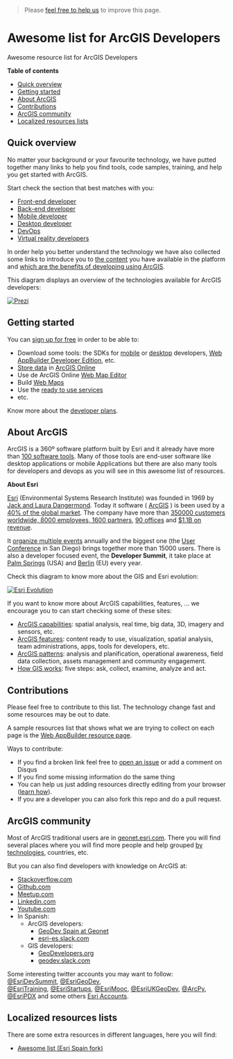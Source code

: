 > Please [feel free to help us](https://github.com/hhkaos/awesome-arcgis#contributions) to
improve this page.

# Awesome list for ArcGIS Developers
Awesome resource list for ArcGIS Developers

<!-- START doctoc generated TOC please keep comment here to allow auto update -->
<!-- DON'T EDIT THIS SECTION, INSTEAD RE-RUN doctoc TO UPDATE -->
**Table of contents**

- [Quick overview](#quick-overview)
- [Getting started](#getting-started)
- [About ArcGIS](#about-arcgis)
- [Contributions](#contributions)
- [ArcGIS community](#arcgis-community)
- [Localized resources lists](#localized-resources-lists)

<!-- END doctoc generated TOC please keep comment here to allow auto update -->

## Quick overview
No matter your background or your favourite technology, we have putted together many links to help you find tools, code samples, training, and help you get started with ArcGIS.

Start check the section that best matches with you:
* [Front-end developer](front-end/README.md)
* [Back-end developer](back-end/README.md)
* [Mobile developer](mobile/README.md)
* [Desktop developer](desktop/README.md)
* [DevOps](devops/README.md)
* [Virtual reality developers](vr/README.md)

In order help you better understand the technology we have also collected some links to introduce you to [the content](arcgis/content/README.md) you have available in the platform and [which are the benefits of developing using ArcGIS](arcgis/README.md).

This diagram displays an overview of the technologies available for ArcGIS developers:

[![Prezi](https://0701.static.prezi.com/preview/v2/5zt6hpkimmdhkmg4p6yk5cpeuh6jc3sachvcdoaizecfr3dnitcq_3_0.png?fallback_with_redirect=false)](https://prezi.com/plj9jjmhl4bv/arcgis-developers-tecnologies-resources/)

## Getting started
You can [sign up for free](https://developers.arcgis.com/sign-up/) in order to be able to:
* Download some tools: the SDKs for [mobile](mobile/README.md) or [desktop](desktop/README.md) developers, [Web AppBuilder Developer Edition](front-end/technologies/dojo/web-appbuilder/README.md), etc.
* [Store data](arcgis/content/README.md) in [ArcGIS Online](arcgis/products/arcgis-online/README.md)
* Use de ArcGIS Online [Web Map Editor](arcgis/products/web-map-editor/README.md)
* Build [Web Maps](arcgis/open-specifications/web-map/README.md)
* Use the [ready to use services](arcgis/products/arcgis-online/rest-apis/ready-to-use-services/README.md)
* etc.

Know more about the [developer plans](arcgis/developer-plan/README.md).

## About ArcGIS
ArcGIS is a 360º software platform built by Esri and it already have more than
[100 software tools](http://www.esri.com/products#alpha-list). Many of those tools are end-user software like desktop
applications or mobile Applications but there are also many tools for developers
and devops as you will see in this awesome list of resources.

**About Esri**

[Esri](https://en.wikipedia.org/wiki/Esri) (Environmental Systems Research Institute) was founded in 1969 by [Jack and Laura Dangermond](https://givingpledge.org/pdf/pledge-letters/Dangermond_Letter.pdf). Today it software ( [ArcGIS](https://en.wikipedia.org/wiki/ArcGIS) ) is been used by a [40% of the global market](https://apb.directionsmag.com/entry/esri-has-40-of-gis-marketshare/215188). The company have more than [350000 customers worldwide, 8000 employees, 1600 partners](http://www.esri.com/about-esri#who-we-are), [90 offices](http://www.esri.com/about-esri/contact#outsideUS) and [$1.1B on revenue](https://en.wikipedia.org/wiki/Esri).

It [organize multiple events](http://www.esri.com/events) annually and the biggest one (the [User Conference](http://www.esri.com/events/user-conference) in San Diego) brings together more than 15000 users. There is also a developer focused event, the **Developer Summit**, it take place at [Palm Springs](http://www.esri.com/events/devsummit) (USA) and [Berlin](http://www.esri.com/events/devsummit-europe) (EU) every year.

Check this diagram to know more about the GIS and Esri evolution:

[![Esri Evolution](https://docs.google.com/drawings/d/11UiTWB7L7kH9lQqSiKPrfJD1rD9_8irPUGMYtnLzoZ4/pub?w=1227&h=692)](https://docs.google.com/drawings/d/11UiTWB7L7kH9lQqSiKPrfJD1rD9_8irPUGMYtnLzoZ4/edit?usp=sharing)

If you want to know more about ArcGIS capabilities, features, ... we encourage you to can start checking some of these sites:
* [ArcGIS capabilities](http://www.esri.com/software/arcgis/capabilities): spatial analysis, real time, big data, 3D, imagery and sensors, etc.
* [ArcGIS features](http://www.arcgis.com/features/features.html): content ready to use, visualization, spatial analysis, team administrations, apps, tools for developers, etc.
* [ArcGIS patterns](http://www.esri.com/software/arcgis/patterns): analysis and planification, operational awareness, field data collection, assets management and community engagement.
* [How GIS works](http://www.esri.com/what-is-gis/howgisworks): five steps: ask, collect, examine, analyze and act.

## Contributions
Please feel free to contribute to this list. The technology change fast and
some resources may be out to date.

A sample resources list that shows what we are trying to collect on each page is the
[Web AppBuilder resource page](front-end/technologies/dojo/web-appbuilder/README.md).

Ways to contribute:
* If you find a broken link feel free to [open an issue](issue) or add a comment on Disqus
* If you find some missing information do the same thing
* You can help us just adding resources directly editing from your browser ([learn how](https://help.github.com/articles/editing-files-in-your-repository/)).
* If you are a developer you can also fork this repo and do a pull request.

## ArcGIS community

Most of ArcGIS traditional users are in [geonet.esri.com](https://geonet.esri.com/people). There you will find several places where you will find more
people and help grouped [by technologies](https://geonet.esri.com/community/developers), countries, etc.

But you can also find developers with knowledge on ArcGIS at:
* [Stackoverflow.com](http://stackoverflow.com/tags/arcgis/topusers)
* [Github.com](https://github.com/orgs/Esri/people)
* [Meetup.com](https://www.meetup.com/topics/arcgis/global/)
* [Linkedin.com](https://www.linkedin.com/topic/arcgis)
* [Youtube.com](https://www.youtube.com/results?search_query=arcgis)
* In Spanish:
  * ArcGIS developers:
    * [GeoDev Spain at Geonet](https://geonet.esri.com/groups/geodev-spain)
    * [esri-es.slack.com](esri-es.slack.com)
  * GIS developers:
    * [GeoDevelopers.org](http://geodevelopers.org/community/)
    * [geodev.slack.com](http://geodev.slack.com)

Some interesting twitter accounts you may want to follow:
[@EsriDevSummit](https://twitter.com/EsriDevSummit),
[@EsriGeoDev](https://twitter.com/EsriGeoDev),  
[@EsriTraining](https://twitter.com/EsriTraining),
[@EsriStartups](https://twitter.com/EsriStartups),
[@EsriMooc](https://twitter.com/esrimooc),
[@EsriUKGeoDev](https://twitter.com/EsriUKGeoDev),
[@ArcPy](https://twitter.com/arcpy), [@EsriPDX](https://twitter.com/esripdx)
and some others [Esri Accounts](https://twitter.com/EsriGeoDev/lists/esri-accounts/members).

## Localized resources lists
There are some extra resources in different languages, here you will find:
* [Awesome list (Esri Spain fork)](https://github.com/esri-es/awesome-arcgis)
